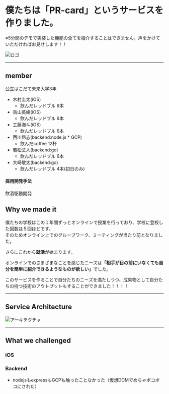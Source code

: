 # 僕たちは「PR-card」というサービスを作りました。  
※5分間のデモで実装した機能の全てを紹介することはできません。声をかけていただければお見せします！！

![ロゴ](https://initial-practice.s3-ap-northeast-1.amazonaws.com/second-sprintReview/logo.png)

---
## member  
公立はこだて未来大学3年  
- 木村圭太(iOS)
  - 飲んだレッドブル 6本
- 鳥山英峻(iOS)
  - 飲んだレッドブル 6本
- 工藤海斗(iOS)
  - 飲んだレッドブル 6本 
- 西川昂志(backend:node.js * GCP)
  - 飲んだcoffee 12杯
- 若松丈人(backend:go)
  - 飲んだレッドブル 6本
- 大崎敬太(backend:go) 
  - 飲んだレッドブル 4本(初日のみ)
#### 採用開発手法  
飲酒駆動開発
## Why we made it  
僕たちの学校はこの１年間ずっとオンラインで授業を行っており、学校に登校した回数は５回ほどです。  
そのためオンライン上でのグループワーク、ミーティングが当たり前となりました。

さらにこれから<b>就活</b>が始まります。 


オンラインでのさまざまなことを感じたニーズは<b>「相手が目の前にいなくても自分を簡単に紹介できるようなものが欲しい」</b>でした。


このサービスを作ることで自分たちのニーズを満たしつつ、成果物として自分たちの持つ技術のアウトプットもすることができました！！！！

---
## Service Architecture
![アーキテクチャ](https://initial-practice.s3-ap-northeast-1.amazonaws.com/second-sprintReview/architecture.png)

---

## What we challenged
### iOS

### Backend
- nodejsもexpressもGCPも触ったことなかった（仮想DOMでめちゃボコボコにされた）
